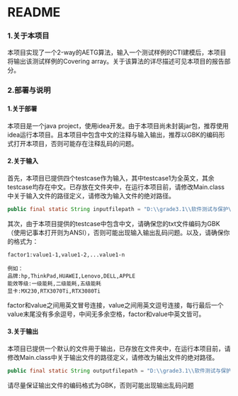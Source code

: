 # README

### 1.关于本项目

本项目实现了一个2-way的AETG算法，输入一个测试样例的CTI建模后，本项目将输出该测试样例的Covering array。关于该算法的详尽描述可见本项目的报告部分。



### 2.部署与说明

#### 1.关于部署

本项目是一个java project，使用idea开发。由于本项目尚未封装jar包，推荐使用idea运行本项目。且本项目中包含中文的注释与输入输出，推荐以GBK的编码形式打开本项目，否则可能存在注释乱码的问题。



#### 2.关于输入

首先，本项目已提供四个testcase作为输入，其中testcase1为全英文，其余testcase均存在中文。已存放在文件夹中，在运行本项目前，请修改Main.class中关于输入文件的路径定义，请修改为输入文件的绝对路径。

```java
public final static String inputfilepath = "D:\\grade3.1\\软件测试与保护\\AETG\\testcase2.txt";
```



其次，由于本项目提供的testcase中包含中文，请确保您的txt文件编码为GBK（使用记事本打开则为ANSI），否则可能出现输入输出乱码问题。以及，请确保你的格式为：

```
factor1:value1-1,value1-2,...value1-n

例如：
品牌:hp,ThinkPad,HUAWEI,Lenovo,DELL,APPLE
能效等级:一级能耗,二级能耗,五级能耗
显卡:MX230,RTX3070Ti,RTX3080Ti
```

factor和value之间用英文冒号连接，value之间用英文逗号连接，每行最后一个value末尾没有多余逗号，中间无多余空格，factor和value中英文皆可。



#### 3.关于输出

本项目已提供一个默认的文件用于输出，已存放在文件夹中，在运行本项目前，请修改Main.class中关于输出文件的路径定义，请修改为输出文件的绝对路径。

```java
public final static String outputfilepath = "D:\\grade3.1\\软件测试与保护\\AETG\\output.txt";
```



请尽量保证输出文件的编码格式为GBK，否则可能出现输出乱码问题
